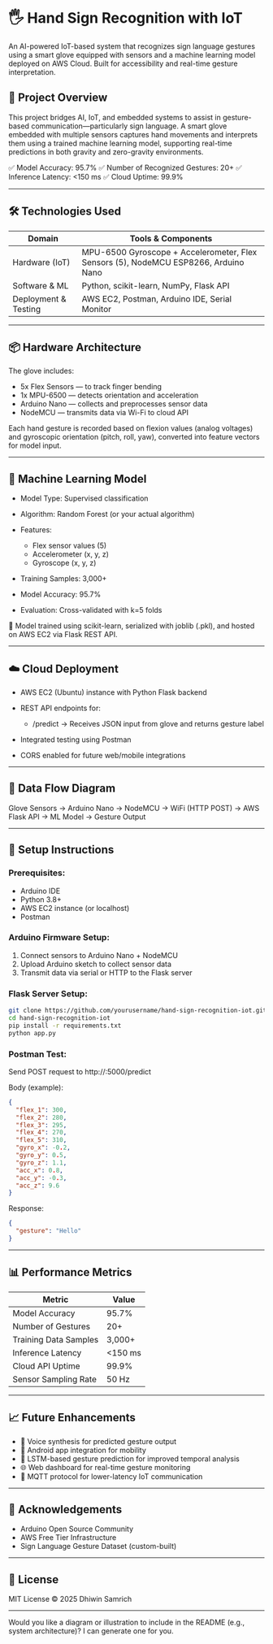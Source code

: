 # 🖐️ Hand Sign Recognition with IoT

An AI-powered IoT-based system that recognizes sign language gestures using a smart glove equipped with sensors and a machine learning model deployed on AWS Cloud. Built for accessibility and real-time gesture interpretation.

## 🚀 Project Overview

This project bridges AI, IoT, and embedded systems to assist in gesture-based communication—particularly sign language. A smart glove embedded with multiple sensors captures hand movements and interprets them using a trained machine learning model, supporting real-time predictions in both gravity and zero-gravity environments.

✅ Model Accuracy: 95.7%
✅ Number of Recognized Gestures: 20+
✅ Inference Latency: <150 ms
✅ Cloud Uptime: 99.9%

---

## 🛠️ Technologies Used

| Domain               | Tools & Components                                                                  |
| -------------------- | ----------------------------------------------------------------------------------- |
| Hardware (IoT)       | MPU-6500 Gyroscope + Accelerometer, Flex Sensors (5), NodeMCU ESP8266, Arduino Nano |
| Software & ML        | Python, scikit-learn, NumPy, Flask API                                              |
| Deployment & Testing | AWS EC2, Postman, Arduino IDE, Serial Monitor                                       |

---

## 📦 Hardware Architecture

The glove includes:

* 5x Flex Sensors — to track finger bending
* 1x MPU-6500 — detects orientation and acceleration
* Arduino Nano — collects and preprocesses sensor data
* NodeMCU — transmits data via Wi-Fi to cloud API

Each hand gesture is recorded based on flexion values (analog voltages) and gyroscopic orientation (pitch, roll, yaw), converted into feature vectors for model input.

---

## 🤖 Machine Learning Model

* Model Type: Supervised classification
* Algorithm: Random Forest (or your actual algorithm)
* Features:

  * Flex sensor values (5)
  * Accelerometer (x, y, z)
  * Gyroscope (x, y, z)
* Training Samples: 3,000+
* Model Accuracy: 95.7%
* Evaluation: Cross-validated with k=5 folds

🧪 Model trained using scikit-learn, serialized with joblib (.pkl), and hosted on AWS EC2 via Flask REST API.

---

## ☁️ Cloud Deployment

* AWS EC2 (Ubuntu) instance with Python Flask backend
* REST API endpoints for:

  * /predict → Receives JSON input from glove and returns gesture label
* Integrated testing using Postman
* CORS enabled for future web/mobile integrations

---

## 📡 Data Flow Diagram

Glove Sensors → Arduino Nano → NodeMCU → WiFi (HTTP POST) → AWS Flask API → ML Model → Gesture Output

---

## 🔧 Setup Instructions

### Prerequisites:

* Arduino IDE
* Python 3.8+
* AWS EC2 instance (or localhost)
* Postman

### Arduino Firmware Setup:

1. Connect sensors to Arduino Nano + NodeMCU
2. Upload Arduino sketch to collect sensor data
3. Transmit data via serial or HTTP to the Flask server

### Flask Server Setup:

```bash
git clone https://github.com/yourusername/hand-sign-recognition-iot.git
cd hand-sign-recognition-iot
pip install -r requirements.txt
python app.py
```

### Postman Test:

Send POST request to http\://<your-ec2-ip>:5000/predict

Body (example):

```json
{
  "flex_1": 300,
  "flex_2": 280,
  "flex_3": 295,
  "flex_4": 270,
  "flex_5": 310,
  "gyro_x": -0.2,
  "gyro_y": 0.5,
  "gyro_z": 1.1,
  "acc_x": 0.8,
  "acc_y": -0.3,
  "acc_z": 9.6
}
```

Response:

```json
{
  "gesture": "Hello"
}
```

---

## 📊 Performance Metrics

| Metric                | Value   |
| --------------------- | ------- |
| Model Accuracy        | 95.7%   |
| Number of Gestures    | 20+     |
| Training Data Samples | 3,000+  |
| Inference Latency     | <150 ms |
| Cloud API Uptime      | 99.9%   |
| Sensor Sampling Rate  | 50 Hz   |

---

## 📈 Future Enhancements

* 🎤 Voice synthesis for predicted gesture output
* 📲 Android app integration for mobility
* 🧠 LSTM-based gesture prediction for improved temporal analysis
* 🌐 Web dashboard for real-time gesture monitoring
* 🔄 MQTT protocol for lower-latency IoT communication

---

## 🙌 Acknowledgements

* Arduino Open Source Community
* AWS Free Tier Infrastructure
* Sign Language Gesture Dataset (custom-built)

---

## 📄 License

MIT License © 2025 Dhiwin Samrich

---

Would you like a diagram or illustration to include in the README (e.g., system architecture)? I can generate one for you.
